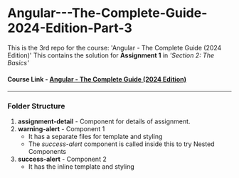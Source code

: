 # Angular---The-Complete-Guide-2024-Edition-Part-3
This is the 3rd repo for the course: 'Angular - The Complete Guide (2024 Edition)'
This contains the solution for **Assignment 1** in _'Section 2: The Basics'_

#### Course Link - [Angular - The Complete Guide (2024 Edition)](https://www.udemy.com/course/the-complete-guide-to-angular-2/)

---

### Folder Structure
1. **assignment-detail** - Component for details of assignment.
2. **warning-alert** - Component 1
    - It has a separate files for template and styling
    - The _success-alert_ component is called inside this to try Nested Components
3. **success-alert** - Component 2
    - It has the inline template and styling